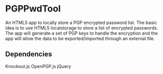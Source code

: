 PGPPwdTool
==========

An HTML5 app to locally store a PGP encrypted password list. The basic idea is to use HTML5 localstorage to store a list of encrypted passwords. The app will generate a set of PGP keys to handle the encryption and the app will allow the data to be exported/imported through an external file.

Dependencies
------------
Knockout.js
OpenPGP.js
jQuery